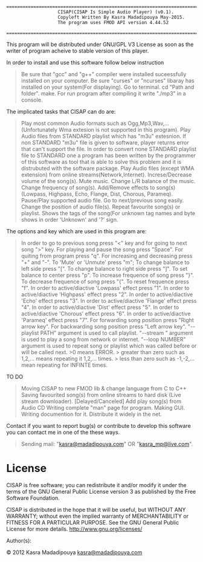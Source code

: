 
				========================================================================
					   CISAP(CISAP Is Simple Audio Player) (v0.1).
					   Copyleft Written By Kasra Madadipouya May-2015.
					   The program uses FMOD API version 4.44.52
				========================================================================

This program will be distributed under GNU/GPL V3 License as soon as the writer of program acheive to stable version of this player.


In order to install and use this software follow below instruction
> Be sure that "gcc" and "g++" compiler were installed suceessfully installed on your computer.
> Be sure "curses" or "ncurses" libaray has installed on your system(For displaying).
> Go to terminal.
> cd "Path and folder".
> make.
For run program after compiling it write "./mp3" in a console.

The implicated tasks  that CISAP can do are:
> Play most common Audio formats such as Ogg,Mp3,Wav,...(Unfortunately Wma <Microsoft Windows Meda Audio> extesion is not supported in this program).
> Play Audio files from STANDARD playlist which has "m3u" extesnion.
> If non STANDARD "m3u" file is given to software, player returns error that can't support the file. In order to convert none STANDARD playlist file to STANDARD one a program has been written by the programmer of this software as tool that is able to solve this problem and it is distrubuted with the software package.
> Play Audio files (except WMA extension) from online streams(Network,Internet).
> Increse/Decrease volume of the song(s).
> Mute music.
> Change L/R balance of the music.
> Change frequency of song(s).
> Add/Remove effects to song(s)(Lowpass, Highpass, Echo, Flange, Dist, Chorous, Parameq).
> Pause/Play supported audio file.
> Go to next/previous song easily.
> Change the position of audio file(s).
> Repeat favourite song(s) or playlist.
> Shows the tags of the song(For unknown tag names and byte shows in order 'Unknown' and '?' sign.

The options and key which are used in this program are:
> In order to go to previous song press "<" key and for going to next song ">" key.
> For playing and pause the song press "Space".
> For quiting from program press "q".
> For increasing and decreasing press "+" and "-".
> To 'Mute' or 'Unmute' press "m";
> To change balance to left side press "[".
> To change balance to right side press "]".
> To set balance to center press "p".
> To increase frequence of song press "}".
> To decrease frequence of song press "{".
> To reset frequence press "f".
> In order to active/diactive 'Lowpass' effect press "1".
> In order to active/diactive 'Highpass' effect press "2".
> In order to active/diactive 'Echo' effect press "3".
> In order to active/diactive 'Flange' effect press "4".
> In order to active/diactive 'Dist' effect press "5".
> In order to active/diactive 'Chorous' effect press "6".
> In order to active/diactive 'Parameq' effect press "7".
> For forwarding song position press "Right arrow key".
> For backwarding song position press "Left arrow key".
> "--playlist PATH" argument is used to call playlist.
> "--stream <url>" argument is used to play a song from network or internet.
> "--loop NUMBER" argument is used to repeat song or playlist which was called before or will be called next.
	>0 means ERROR.
	> greater than zero such as 1,2,... means repeating it 1,2,... times.
	> less than zero such as -1,-2,... mean repeating for INFINTE times.


TO DO
> Moving CISAP to new FMOD lib & change language from C to C++
> Saving favourited song(s) from online streams to hard disk (Live stream downloader). [Delayed/Canceled]
> Add play song(s) from Audio CD
> Writing complete "man" page for program.
> Making GUI.
> Writing documention for it.
> Distribute it widely in the net.

Contact
if you want to report bug(s) or contribute to develop this software you can contact me in one of the these ways.
> Sending mail: "kasra@madadipouya.com" OR "kasra_mp@live.com".

License 
=======
CISAP is free software; you can redistribute it and/or modify
it under the terms of the GNU General Public License version 3
as published by the Free Software Foundation.

CISAP is distributed in the hope that it will be useful,
but WITHOUT ANY WARRANTY; without even the implied warranty of
MERCHANTABILITY or FITNESS FOR A PARTICULAR PURPOSE.  See the
GNU General Public License for more details.  <http://www.gnu.org/licenses/>

Author(s):

© 2012 Kasra Madadipouya <kasra@madadipouya.com>
